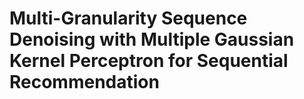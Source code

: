 <!--
 * @Author: Yidan Liu 1334252492@qq.com
 * @Date: 2024-01-02 21:22:39
 * @LastEditors: Yidan Liu 1334252492@qq.com
 * @LastEditTime: 2024-10-18 19:03:40
 * @FilePath: /add_noise/README.md
 * @Description: 这是默认设置,请设置`customMade`, 打开koroFileHeader查看配置 进行设置: https://github.com/OBKoro1/koro1FileHeader/wiki/%E9%85%8D%E7%BD%AE
-->
# Multi-Granularity Sequence Denoising with Multiple Gaussian Kernel Perceptron for Sequential Recommendation
